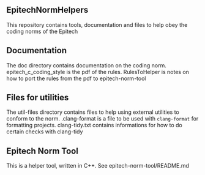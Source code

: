 ## EpitechNormHelpers

This repository contains tools, documentation and files to help obey the coding norms of the Epitech

## Documentation

The doc directory contains documentation on the coding norm. epitech_c_coding_style is the pdf of the rules. RulesToHelper is notes on how to port the rules from the pdf to epitech-norm-tool

## Files for utilities

The util-files directory contains files to help using external utilities to conform to the norm. .clang-format is a file to be used with `clang-format` for formatting projects. clang-tidy.txt contains informations for how to do certain checks with clang-tidy

## Epitech Norm Tool

This is a helper tool, written in C++. See epitech-norm-tool/README.md
